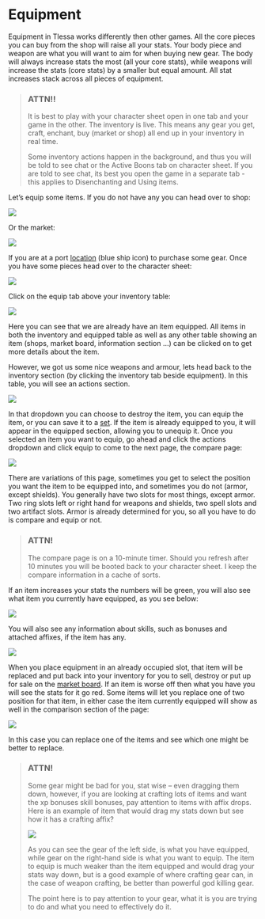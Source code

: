 # Equipment

Equipment in Tlessa works differently then other games. All the core pieces you can buy from the shop will raise all your stats. Your body piece and weapon are what you will want to aim for when buying new gear.
The body will always increase stats the most (all your core stats), while weapons will increase the stats (core stats) by a smaller but equal amount. All stat increases stack across all pieces of equipment.

> ### ATTN!!
> 
> It is best to play with your character sheet open in one tab and your game in the other. The inventory is live.
> This means any gear you get, craft, enchant, buy (market or shop) all end up in your inventory in real time.
> 
> Some inventory actions happen in the background, and thus you will be told to see chat or the Active Boons tab on character sheet.
> If you are told to see chat, its best you open the game in a separate tab - this applies to Disenchanting and Using items.

Let’s equip some items. If you do not have any you can head over to shop:

<div class="mb-4">
    <a href="/storage/info/equipment/images/shop-menu.png" class="glightbox">
        <img src="/storage/info/equipment/images/shop-menu.png" class="img-fluid" />
    </a>
</div>

Or the market:

<div class="mb-4">
    <a href="/storage/info/equipment/images/market-menu.png" class="glightbox">
        <img src="/storage/info/equipment/images/market-menu.png" class="img-fluid" />
    </a>
</div>

If you are at a port [location](/information/locations) (blue ship icon) to purchase some gear.
Once you have some pieces head over to the character sheet:

<div class="mb-4">
    <a href="/storage/info/equipment/images/inventory-section.png" class="glightbox">
        <img src="/storage/info/equipment/images/inventory-section.png" class="img-fluid" />
    </a>
</div>

Click on the equip tab above your inventory table:

<div class="mb-4">
    <a href="/storage/info/equipment/images/equipped-section.png" class="glightbox">
        <img src="/storage/info/equipment/images/equipped-section.png" class="img-fluid" />
    </a>
</div>

Here you can see that we are already have an item equipped. All items in both the inventory and equipped table as well as any other table showing an item (shops, market board, information section …) can be clicked on to get more details about the item.

However, we got us some nice weapons and armour, lets head back to the inventory section (by clicking the inventory tab beside equipment). In this table, you will see an actions section.

<div class="mb-4">
    <a href="/storage/info/equipment/images/equipping.png" class="glightbox">
        <img src="/storage/info/equipment/images/equipping.png" class="img-fluid" />
    </a>
</div>

In that dropdown you can choose to destroy the item, you can equip the item, or you can save it to a [set](/information/equipment-sets). If the item is already equipped to you, it will appear in the equipped section, allowing you to unequip it.
Once you selected an item you want to equip, go ahead and click the actions dropdown and click equip to come to the next page, the compare page:

<div class="mb-4">
    <a href="/storage/info/equipment/images/basic-compare.png" class="glightbox">
        <img src="/storage/info/equipment/images/basic-compare.png" class="img-fluid" />
    </a>
</div>

There are variations of this page, sometimes you get to select the position you want the item to be equipped into, and sometimes you do not (armor, except shields).
You generally have two slots for most things, except armor. Two ring slots left or right hand for weapons and shields, two spell slots and two artifact slots. Armor is already determined for you, so all you have to do is compare and equip or not.

> ### ATTN!
> The compare page is on a 10-minute timer. Should you refresh after 10 minutes you will be booted back to your character sheet. I keep the compare information in a cache of sorts.

If an item increases your stats the numbers will be green, you will also see what item you currently have equipped, as you see below:

<div class="mb-4">
    <a href="/storage/info/equipment/images/increases-stats.png" class="glightbox">
        <img src="/storage/info/equipment/images/increases-stats.png" class="img-fluid" />
    </a>
</div>

You will also see any information about skills, such as bonuses and attached affixes, if the item has any.

<div class="mb-4">
    <a href="/storage/info/equipment/images/attached-affixes.png" class="glightbox">
        <img src="/storage/info/equipment/images/attached-affixes.png" class="img-fluid" />
    </a>
</div>

When you place equipment in an already occupied slot, that item will be replaced and put back into your inventory for you to sell, destroy or put up for sale on the [market board](/information/market-board).
If an item is worse off then what you have you will see the stats for it go red.
Some items will let you replace one of two position for that item, in either case the item currently equipped will show as well in the comparison section of the page:

<div class="mb-4">
    <a href="/storage/info/equipment/images/replacing-on-of-two.png" class="glightbox">
        <img src="/storage/info/equipment/images/replacing-on-of-two.png" class="img-fluid" />
    </a>
</div>

In this case you can replace one of the items and see which one might be better to replace.

> ### ATTN!
> Some gear might be bad for you, stat wise – even dragging them down, however, if you are looking at crafting lots of items and want the xp bonuses skill bonuses, pay attention to items with affix drops. Here is an example of item that would drag my stats down but see how it has a crafting affix?
> <div class="mb-4">
>    <a href="/storage/info/equipment/images/affects-skills.png" class="glightbox">
>        <img src="/storage/info/equipment/images/affects-skills.png" class="img-fluid" />
>    </a>
> </div>
> 
> As you can see the gear of the left side, is what you have equipped, while gear on the right-hand side is what you want to equip.
> The item to equip is much weaker than the item equipped and would drag your stats way down, but is a good example of where crafting 
> gear can, in the case of weapon crafting, be better than powerful god killing gear.
>
> The point here is to pay attention to your gear, what it is you are trying to do and what you need to effectively do it.
